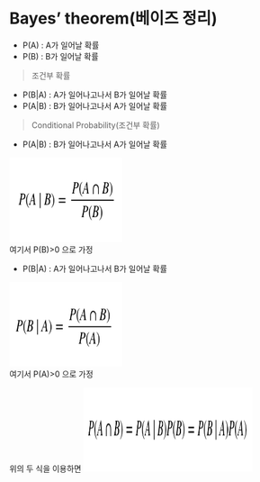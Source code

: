 Bayes’ theorem(베이즈 정리)
=============
- P(A) : A가 일어날 확률
- P(B) : B가 일어날 확률

> 조건부 확률
- P(B|A) : A가 일어나고나서 B가 일어날 확률
- P(A|B) : B가 일어나고나서 A가 일어날 확률
 
> Conditional Probability(조건부 확률)

- P(A|B) : B가 일어나고나서 A가 일어날 확률 

<img src="/bayes1.jpg" width="200px" height="150px" ></img><br/>
여기서  P(B)>0  으로 가정

- P(B|A) : A가 일어나고나서 B가 일어날 확률

<img src="/bayes2.jpg" width="200px" height="150px" ></img><br/>
여기서  P(A)>0  으로 가정
 
위의 두 식을 이용하면
<img src="/bayes3.jpg" width="300px" height="150px" ></img><br/>

 
 
 
